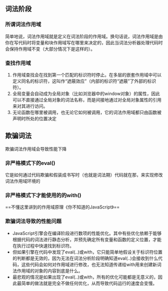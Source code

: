 
## 词法阶段

### 所谓词法作用域
简单地说，词法作用域就是定义在词法阶段的作用域。换句话说，词法作用域是由你在写代码时将变量和块作用域写在哪里来决定的，因此当词法分析器处理代码时会保持作用域不变（大部分情况下是这样的）。

### 查找作用域
1. 作用域查找会在找到第一个匹配的标识符时停止。在多层的嵌套作用域中可以定义同名的标识符，这叫作“遮蔽效应”（内部的标识符“遮蔽”了外部的标识符）。
2. 全局变量会自动成为全局对象（比如浏览器中的window对象）的属性，因此可以不直接通过全局对象的词法名称，而是间接地通过对全局对象属性的引用来对其进行访问。
3. 无论函数在哪里被调用，也无论它如何被调用，它的词法作用域都只由函数被声明时所处的位置决定


## 欺骗词法
欺骗词法作用域会导致性能下降

### 非严格模式下的eval()
它是如何通过代码欺骗和假装成书写时（也就是词法期）代码就在那，来实现修改词法作用域环境的

### 非严格模式下才能使用的的with()
==不懂这里讲到的作用域原理《你不知道的JavaScript》==

### 欺骗词法导致的性能问题
* JavaScript引擎会在编译阶段进行数项的性能优化。其中有些优化依赖于能够根据代码的词法进行静态分析，并预先确定所有变量和函数的定义位置，才能在执行过程中快速找到标识符。
* 但如果引擎在代码中发现了eval(..)或with，它只能简单地假设关于标识符位置的判断都是无效的，因为无法在词法分析阶段明确知道eval(..)会接收到什么代码，这些代码会如何对作用域进行修改，也无法知道传递给with用来创建新词法作用域的对象的内容到底是什么。
* 最悲观的情况是如果出现了eval(..)或with，所有的优化可能都是无意义的，因此最简单的做法就是完全不做任何优化，从而导致代码运行的速度会变慢。